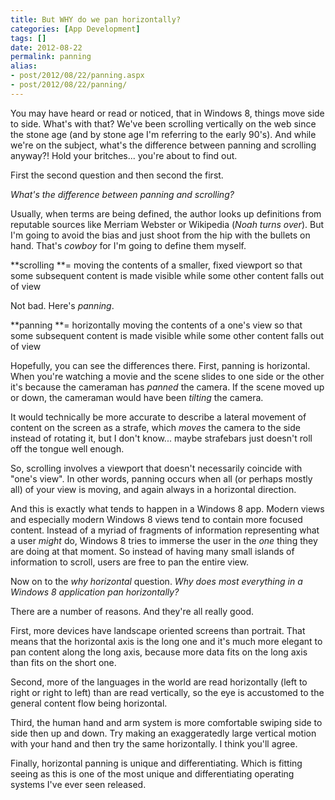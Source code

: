 ```yaml
---
title: But WHY do we pan horizontally?
categories: [App Development]
tags: []
date: 2012-08-22
permalink: panning
alias:
- post/2012/08/22/panning.aspx
- post/2012/08/22/panning/
---
```


You may have heard or read or noticed, that in Windows 8, things move side to side. What&#39;s with that? We&#39;ve been scrolling vertically on the web since the stone age (and by stone age I&#39;m referring to the early 90&#39;s). And while we&#39;re on the subject, what&#39;s the difference between panning and scrolling anyway?! Hold your britches... you&#39;re about to find out.

First the second question and then second the first.

_What&#39;s the difference between panning and scrolling?_

Usually, when terms are being defined, the author looks up definitions from reputable sources like Merriam Webster or Wikipedia (*Noah turns over*). But I&#39;m going to avoid the bias and just shoot from the hip with the bullets on hand. That&#39;s _cowboy_ for I&#39;m going to define them myself.

**scrolling **= moving the contents of a smaller, fixed viewport so that some subsequent content is made visible while some other content falls out of view

Not bad. Here&#39;s _panning_.

**panning **= horizontally moving the contents of a one&#39;s view so that some subsequent content is made visible while some other content falls out of view

Hopefully, you can see the differences there. First, panning is horizontal. When you&#39;re watching a movie and the scene slides to one side or the other it&#39;s because the cameraman has _panned_ the camera. If the scene moved up or down, the cameraman would have been _tilting_ the camera.

It would technically be more accurate to describe a lateral movement of content on the screen as a strafe, which _moves_ the camera to the side instead of rotating it, but I don&#39;t know... maybe strafebars just doesn&#39;t roll off the tongue well enough.

So, scrolling involves a viewport that doesn&#39;t necessarily coincide with "one&#39;s view". In other words, panning occurs when all (or perhaps mostly all) of your view is moving, and again always in a horizontal direction.

And this is exactly what tends to happen in a Windows 8 app. Modern views and especially modern Windows 8 views tend to contain more focused content. Instead of a myriad of fragments of information representing what a user _might_ do, Windows 8 tries to immerse the user in the _one_ thing they are doing at that moment. So instead of having many small islands of information to scroll, users are free to pan the entire view.

Now on to the _why horizontal_ question. _Why does most everything in a Windows 8 application pan horizontally?_

There are a number of reasons. And they&#39;re all really good.

First, more devices have landscape oriented screens than portrait. That means that the horizontal axis is the long one and it&#39;s much more elegant to pan content along the long axis, because more data fits on the long axis than fits on the short one.

Second, more of the languages in the world are read horizontally (left to right or right to left) than are read vertically, so the eye is accustomed to the general content flow being horizontal.

Third, the human hand and arm system is more comfortable swiping side to side then up and down. Try making an exaggeratedly large vertical motion with your hand and then try the same horizontally. I think you&#39;ll agree.

Finally, horizontal panning is unique and differentiating. Which is fitting seeing as this is one of the most unique and differentiating operating systems I&#39;ve ever seen released.